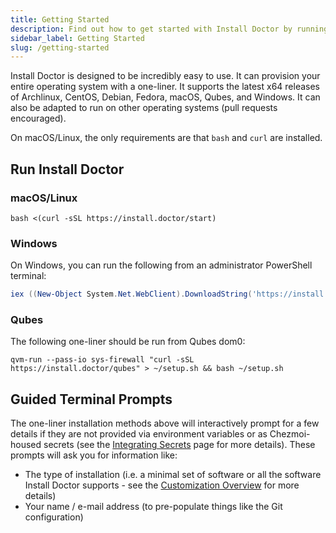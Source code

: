 ```yaml
---
title: Getting Started
description: Find out how to get started with Install Doctor by running a one-liner that will transform your device into the ultimate productivity machine.
sidebar_label: Getting Started
slug: /getting-started
---
```


Install Doctor is designed to be incredibly easy to use. It can provision your entire operating system with a one-liner. It supports the latest x64 releases of Archlinux, CentOS, Debian, Fedora, macOS, Qubes, and Windows. It can also be adapted to run on other operating systems (pull requests encouraged).

On macOS/Linux, the only requirements are that `bash` and `curl` are installed.

## Run Install Doctor

### macOS/Linux

```shell
bash <(curl -sSL https://install.doctor/start)
```

### Windows

On Windows, you can run the following from an administrator PowerShell terminal:

```powershell
iex ((New-Object System.Net.WebClient).DownloadString('https://install.doctor/windows'))
```

### Qubes

The following one-liner should be run from Qubes dom0:

```shell
qvm-run --pass-io sys-firewall "curl -sSL https://install.doctor/qubes" > ~/setup.sh && bash ~/setup.sh
```

## Guided Terminal Prompts

The one-liner installation methods above will interactively prompt for a few details if they are not provided via environment variables or as Chezmoi-housed secrets (see the [Integrating Secrets](/docs/customization/secrets) page for more details). These prompts will ask you for information like:

* The type of installation (i.e. a minimal set of software or all the software Install Doctor supports - see the [Customization Overview](/docs/customization) for more details)
* Your name / e-mail address (to pre-populate things like the Git configuration)

